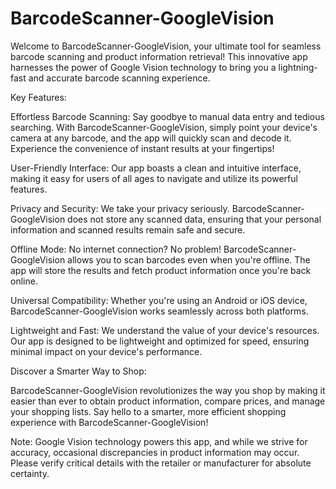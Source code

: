 # BarcodeScanner-GoogleVision

Welcome to BarcodeScanner-GoogleVision, your ultimate tool for seamless barcode scanning and product information retrieval! This innovative app harnesses the power of Google Vision technology to bring you a lightning-fast and accurate barcode scanning experience.

Key Features:

Effortless Barcode Scanning: Say goodbye to manual data entry and tedious searching. With BarcodeScanner-GoogleVision, simply point your device's camera at any barcode, and the app will quickly scan and decode it. Experience the convenience of instant results at your fingertips!

User-Friendly Interface: Our app boasts a clean and intuitive interface, making it easy for users of all ages to navigate and utilize its powerful features.

Privacy and Security: We take your privacy seriously. BarcodeScanner-GoogleVision does not store any scanned data, ensuring that your personal information and scanned results remain safe and secure.

Offline Mode: No internet connection? No problem! BarcodeScanner-GoogleVision allows you to scan barcodes even when you're offline. The app will store the results and fetch product information once you're back online.

Universal Compatibility: Whether you're using an Android or iOS device, BarcodeScanner-GoogleVision works seamlessly across both platforms.

Lightweight and Fast: We understand the value of your device's resources. Our app is designed to be lightweight and optimized for speed, ensuring minimal impact on your device's performance.

Discover a Smarter Way to Shop:

BarcodeScanner-GoogleVision revolutionizes the way you shop by making it easier than ever to obtain product information, compare prices, and manage your shopping lists. Say hello to a smarter, more efficient shopping experience with BarcodeScanner-GoogleVision!

Note: Google Vision technology powers this app, and while we strive for accuracy, occasional discrepancies in product information may occur. Please verify critical details with the retailer or manufacturer for absolute certainty.
